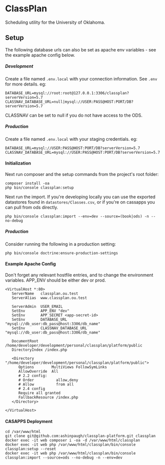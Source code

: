 # ClassPlan

Scheduling utility for the University of Oklahoma.

## Setup

The following database urls can also be set as apache env variables - see the example apache config below.

##### Development
Create a file named ```.env.local``` with your connection information. See ```.env``` for
more details. eg:

    DATABASE_URL=mysql://root:root@127.0.0.1:3306/classplan?serverVersion=5.7
    CLASSNAV_DATABASE_URL=null|mysql://USER:PASS@HOST:PORT/DB?serverVersion=5.7

CLASSNAV can be set to null if you do not have access to the ODS.

##### Production
Create a file named ```.env.local``` with your staging credentials. eg:

    DATABASE_URL=mysql://USER:PASS@HOST:PORT/DB?serverVersion=5.7
    CLASSNAV_DATABASE_URL=mysql://USER:PASS@HOST:PORT/DB?serverVersion=5.7

#### Initialization
Next run composer and the setup commands from the project's root folder:

    composer install -oa
    php bin/console classplan:setup

Next run the import. If you're developing locally you can use the exported datastores
found in ```datastores/Classes.csv```, or if you're on cassapps you can pull from ods directly.

    php bin/console classplan:import --env=dev --source=(book|ods) -n --no-debug

##### Production
Consider running the following in a production setting:

    php bin/console doctrine:ensure-production-settings

#### Example Apache Config
Don't forget any relevant hostfile entries, and to change the environment variables.
APP_ENV should be either dev or prod.

    <VirtualHost *:80>
       ServerName   classplan.ou.test
       ServerAlias  www.classplan.ou.test
    
       ServerAdmin  USER_EMAIL
       SetEnv       APP_ENV "dev"
       SetEnv       APP_SECRET <app-secret-id>
       SetEnv       DATABASE_URL "mysql://db_user:db_pass@host:3306/db_name"
       SetEnv       CLASSNAV_DATABASE_URL "mysql://db_user:db_pass@host:3306/db_name"
       
       DocumentRoot /home/developer/development/personal/classplan/platform/public
       DirectoryIndex /index.php
    
       <Directory "/home/developer/development/personal/classplan/platform/public">
          Options        MultiViews FollowSymLinks
          AllowOverride  All
          # 2.2 config:
          # Order          allow,deny
          # Allow          from all
          # 2.4 config
          Require all granted
          FallbackResource /index.php
       </Directory>
    
    </VirtualHost>

#### CASAPPS Deployment

    cd /var/www/html
    git clone git@github.com:ashinpaugh/classplan-platform.git classplan
    docker exec -it web composer i -oa -d /var/www/html/classplan
    docker exec -it web php /var/www/html/classplan/bin/console classplan:setup --reset
    docker exec -it web php /var/www/html/classplan/bin/console classplan:import --source=ods --no-debug -n --env=dev
    
